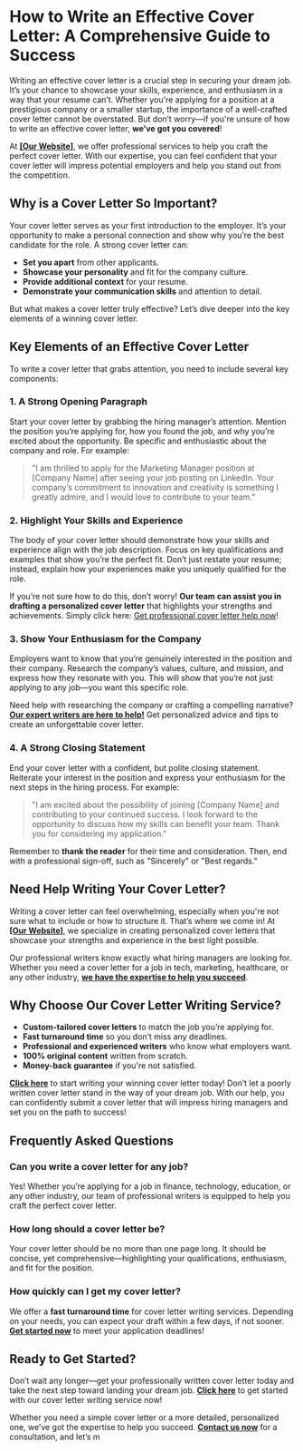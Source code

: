 # How to Write an Effective Cover Letter: A Comprehensive Guide to Success

Writing an effective cover letter is a crucial step in securing your dream job. It’s your chance to showcase your skills, experience, and enthusiasm in a way that your resume can’t. Whether you're applying for a position at a prestigious company or a smaller startup, the importance of a well-crafted cover letter cannot be overstated. But don’t worry—if you're unsure of how to write an effective cover letter, **we’ve got you covered**!

At **[[Our Website]](https://tinyurl.com/topessay?keyword=write+an+effective+cover+letter)**, we offer professional services to help you craft the perfect cover letter. With our expertise, you can feel confident that your cover letter will impress potential employers and help you stand out from the competition.

## Why is a Cover Letter So Important?

Your cover letter serves as your first introduction to the employer. It’s your opportunity to make a personal connection and show why you’re the best candidate for the role. A strong cover letter can:

- **Set you apart** from other applicants.
- **Showcase your personality** and fit for the company culture.
- **Provide additional context** for your resume.
- **Demonstrate your communication skills** and attention to detail.

But what makes a cover letter truly effective? Let’s dive deeper into the key elements of a winning cover letter.

## Key Elements of an Effective Cover Letter

To write a cover letter that grabs attention, you need to include several key components:

### 1. A Strong Opening Paragraph

Start your cover letter by grabbing the hiring manager’s attention. Mention the position you’re applying for, how you found the job, and why you’re excited about the opportunity. Be specific and enthusiastic about the company and role. For example:

> "I am thrilled to apply for the Marketing Manager position at [Company Name] after seeing your job posting on LinkedIn. Your company’s commitment to innovation and creativity is something I greatly admire, and I would love to contribute to your team."

### 2. Highlight Your Skills and Experience

The body of your cover letter should demonstrate how your skills and experience align with the job description. Focus on key qualifications and examples that show you’re the perfect fit. Don’t just restate your resume; instead, explain how your experiences make you uniquely qualified for the role.

If you’re not sure how to do this, don’t worry! **Our team can assist you in drafting a personalized cover letter** that highlights your strengths and achievements. Simply click here: [Get professional cover letter help now](https://tinyurl.com/topessay?keyword=write+an+effective+cover+letter)!

### 3. Show Your Enthusiasm for the Company

Employers want to know that you’re genuinely interested in the position and their company. Research the company’s values, culture, and mission, and express how they resonate with you. This will show that you’re not just applying to any job—you want this specific role.

Need help with researching the company or crafting a compelling narrative? **[Our expert writers are here to help!](https://tinyurl.com/topessay?keyword=write+an+effective+cover+letter)** Get personalized advice and tips to create an unforgettable cover letter.

### 4. A Strong Closing Statement

End your cover letter with a confident, but polite closing statement. Reiterate your interest in the position and express your enthusiasm for the next steps in the hiring process. For example:

> "I am excited about the possibility of joining [Company Name] and contributing to your continued success. I look forward to the opportunity to discuss how my skills can benefit your team. Thank you for considering my application."

Remember to **thank the reader** for their time and consideration. Then, end with a professional sign-off, such as "Sincerely" or "Best regards."

## Need Help Writing Your Cover Letter?

Writing a cover letter can feel overwhelming, especially when you're not sure what to include or how to structure it. That’s where we come in! At **[[Our Website]](https://tinyurl.com/topessay?keyword=write+an+effective+cover+letter)**, we specialize in creating personalized cover letters that showcase your strengths and experience in the best light possible.

Our professional writers know exactly what hiring managers are looking for. Whether you need a cover letter for a job in tech, marketing, healthcare, or any other industry, **[we have the expertise to help you succeed](https://tinyurl.com/topessay?keyword=write+an+effective+cover+letter)**.

## Why Choose Our Cover Letter Writing Service?

- **Custom-tailored cover letters** to match the job you’re applying for.
- **Fast turnaround time** so you don’t miss any deadlines.
- **Professional and experienced writers** who know what employers want.
- **100% original content** written from scratch.
- **Money-back guarantee** if you're not satisfied.

**[Click here](https://tinyurl.com/topessay?keyword=write+an+effective+cover+letter)** to start writing your winning cover letter today! Don’t let a poorly written cover letter stand in the way of your dream job. With our help, you can confidently submit a cover letter that will impress hiring managers and set you on the path to success!

## Frequently Asked Questions

### Can you write a cover letter for any job?

Yes! Whether you’re applying for a job in finance, technology, education, or any other industry, our team of professional writers is equipped to help you craft the perfect cover letter.

### How long should a cover letter be?

Your cover letter should be no more than one page long. It should be concise, yet comprehensive—highlighting your qualifications, enthusiasm, and fit for the position.

### How quickly can I get my cover letter?

We offer a **fast turnaround time** for cover letter writing services. Depending on your needs, you can expect your draft within a few days, if not sooner. **[Get started now](https://tinyurl.com/topessay?keyword=write+an+effective+cover+letter)** to meet your application deadlines!

## Ready to Get Started?

Don’t wait any longer—get your professionally written cover letter today and take the next step toward landing your dream job. **[Click here](https://tinyurl.com/topessay?keyword=write+an+effective+cover+letter)** to get started with our cover letter writing service now!

Whether you need a simple cover letter or a more detailed, personalized one, we’ve got the expertise to help you succeed. **[Contact us now](https://tinyurl.com/topessay?keyword=write+an+effective+cover+letter)** for a consultation, and let’s m
